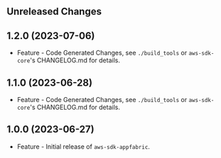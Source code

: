 Unreleased Changes
------------------

1.2.0 (2023-07-06)
------------------

* Feature - Code Generated Changes, see `./build_tools` or `aws-sdk-core`'s CHANGELOG.md for details.

1.1.0 (2023-06-28)
------------------

* Feature - Code Generated Changes, see `./build_tools` or `aws-sdk-core`'s CHANGELOG.md for details.

1.0.0 (2023-06-27)
------------------

* Feature - Initial release of `aws-sdk-appfabric`.


